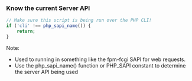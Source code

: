 ### Know the current Server API

```php
// Make sure this script is being run over the PHP CLI!
if ('cli' !== php_sapi_name()) {
	return;
}
```

Note:

* Used to running in something like the fpm-fcgi SAPI for web requests.
* Use the php_sapi_name() function or PHP_SAPI constant to determine the server API being used
